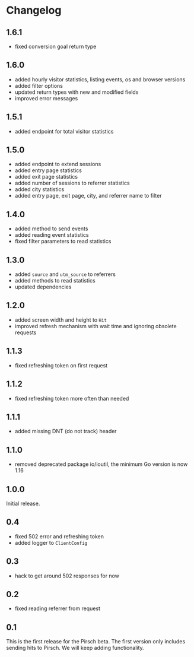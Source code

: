 # Changelog

## 1.6.1

* fixed conversion goal return type

## 1.6.0

* added hourly visitor statistics, listing events, os and browser versions
* added filter options
* updated return types with new and modified fields
* improved error messages

## 1.5.1

* added endpoint for total visitor statistics

## 1.5.0

* added endpoint to extend sessions
* added entry page statistics
* added exit page statistics
* added number of sessions to referrer statistics
* added city statistics
* added entry page, exit page, city, and referrer name to filter

## 1.4.0

* added method to send events
* added reading event statistics
* fixed filter parameters to read statistics

## 1.3.0

* added `source` and `utm_source` to referrers
* added methods to read statistics
* updated dependencies

## 1.2.0

* added screen width and height to `Hit`
* improved refresh mechanism with wait time and ignoring obsolete requests

## 1.1.3

* fixed refreshing token on first request

## 1.1.2

* fixed refreshing token more often than needed

## 1.1.1

* added missing DNT (do not track) header

## 1.1.0

* removed deprecated package io/ioutil, the minimum Go version is now 1.16

## 1.0.0

Initial release.

## 0.4

* fixed 502 error and refreshing token
* added logger to `ClientConfig`

## 0.3

* hack to get around 502 responses for now

## 0.2

* fixed reading referrer from request

## 0.1

This is the first release for the Pirsch beta. The first version only includes sending hits to Pirsch. We will keep adding functionality.
